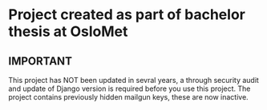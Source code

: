 # Project created as part of bachelor thesis at OsloMet 
## IMPORTANT
This project has NOT been updated in sevral years, a through security audit and update of Django version is required before you use this project.
The project contains previously hidden mailgun keys, these are now inactive. 
